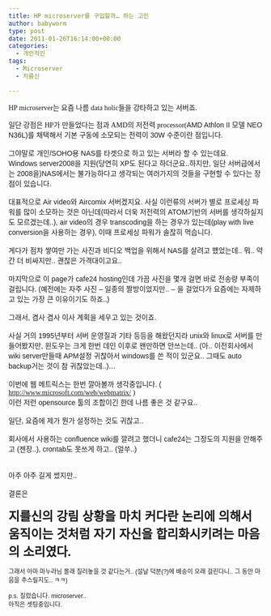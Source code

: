 ```yaml
---
title: HP microserver를 구입할까… 하는 고민
author: babyworm
type: post
date: 2011-01-26T16:14:00+00:00
categories:
  - 개인적인
tags:
  - Microserver
  - 지름신

---
```

<font class="Apple-style-span" face="굴림">HP microserver는 요즘 나름 data holic들을 강타하고 있는 서버죠. </font>

<div style="font-family: 굴림; ">
  일단 강점은 HP가 만들었다는 점과 AMD의 저전력 processor(<span style="font-family: ����, Gulim, Arial, Verdana, Helvetica, sans-serif; -webkit-border-horizontal-spacing: 1px; -webkit-border-vertical-spacing: 1px; ">AMD Athlon II 모델 NEO N36L)를 채택해서 기본 구동에 소모되는 전력이 30W 수준이란 점입니다. </span>
</div>

<div style="font-family: 굴림; ">
  <font face="����, Gulim, Arial, Verdana, Helvetica, sans-serif"><span style="-webkit-border-horizontal-spacing: 1px; -webkit-border-vertical-spacing: 1px;"><br /> </span></font>
</div>

<div style="font-family: 굴림; ">
  <font face="����, Gulim, Arial, Verdana, Helvetica, sans-serif"><span style="-webkit-border-horizontal-spacing: 1px; -webkit-border-vertical-spacing: 1px;">그야말로 개인/SOHO용 NAS를 타겟으로 하고 있는 서버라 할 수 있는데요. </span></font>
</div>

<div style="font-family: 굴림; ">
  <font face="����, Gulim, Arial, Verdana, Helvetica, sans-serif"><span style="-webkit-border-horizontal-spacing: 1px; -webkit-border-vertical-spacing: 1px;">Windows server2008을 지원(당연히 XP도 된다고 하더군요..하지만, 일단 서버급에서는 2008을)NAS에서는 불가능하다고 생각되는 여러가지의 것들을 구현할 수 있다는 장점이 있습니다. </span></font>
</div>

<div style="font-family: 굴림; ">
  <font face="����, Gulim, Arial, Verdana, Helvetica, sans-serif"><span style="-webkit-border-horizontal-spacing: 1px; -webkit-border-vertical-spacing: 1px;"><br /> </span></font>
</div>

<div style="font-family: 굴림; ">
  <font face="����, Gulim, Arial, Verdana, Helvetica, sans-serif"><span style="-webkit-border-horizontal-spacing: 1px; -webkit-border-vertical-spacing: 1px;">대표적으로 Air video와 Aircomix 서버겠지요. 사실 이런류의 서버가 별로 프로세싱 파워를 많이 소모하는 것은 아닌데(따라서 더욱 저전력의 ATOM기반의 서버를 생각하실지도 모르겠는데..), air video의 경우 transcoding을 하는 경우가 있는데(play with live conversion을 사용하는 경우), 이때 프로세싱 파워가 솔찮히 먹습니다. </span></font>
</div>

<div style="font-family: 굴림; ">
  <font face="����, Gulim, Arial, Verdana, Helvetica, sans-serif"><span style="-webkit-border-horizontal-spacing: 1px; -webkit-border-vertical-spacing: 1px;"><br /> </span></font>
</div>

<div style="font-family: 굴림; ">
  <font face="����, Gulim, Arial, Verdana, Helvetica, sans-serif"><span style="-webkit-border-horizontal-spacing: 1px; -webkit-border-vertical-spacing: 1px;">게다가 점차 쌓여만 가는 사진과 비디오 백업을 위해서 NAS를 살려고 헀었는데.. 뭐.. 약간 더 비싸지만.. 괜찮은 가격대이고요..</span></font>
</div>

<div style="font-family: 굴림; ">
  <font face="����, Gulim, Arial, Verdana, Helvetica, sans-serif"><span style="-webkit-border-horizontal-spacing: 1px; -webkit-border-vertical-spacing: 1px;"><br /> </span></font>
</div>

<div style="font-family: 굴림; ">
  <font face="����, Gulim, Arial, Verdana, Helvetica, sans-serif"><span style="-webkit-border-horizontal-spacing: 1px; -webkit-border-vertical-spacing: 1px;">마지막으로 이 page가 cafe24 hosting인데 가끔 사진을 몇개 걸면 바로 전송량 부족이 걸립니다. (예전에는 자주 사진 &#8211; 일종의 짤방이었지만.. &#8211; 을 걸었다가 요즘에는 자제하고 있는 가장 큰 이유이기도 하죠..)</span></font>
</div>

<div style="font-family: 굴림; ">
  <font face="����, Gulim, Arial, Verdana, Helvetica, sans-serif"><span style="-webkit-border-horizontal-spacing: 1px; -webkit-border-vertical-spacing: 1px;"><br /> </span></font>
</div>

<div style="font-family: 굴림; ">
  <font face="����, Gulim, Arial, Verdana, Helvetica, sans-serif"><span style="-webkit-border-horizontal-spacing: 1px; -webkit-border-vertical-spacing: 1px;">그래서, 겸사 겸사 이사 계획을 세우고 있는 것이죠. </span></font>
</div>

<div style="font-family: 굴림; ">
  <font face="����, Gulim, Arial, Verdana, Helvetica, sans-serif"><span style="-webkit-border-horizontal-spacing: 1px; -webkit-border-vertical-spacing: 1px;"><br /> </span></font>
</div>

<div style="font-family: 굴림; ">
  <font class="Apple-style-span" face="����, Gulim, Arial, Verdana, Helvetica, sans-serif"><span class="Apple-style-span" style="-webkit-border-horizontal-spacing: 1px; -webkit-border-vertical-spacing: 1px;">사실 거의 1995년부터 서버 운영질과 기타 등등을 해왔던지라 unix와 linux로 서버를 만들어봤지만, 윈도우는 크게 한번 데인 이후로 왠만하면 안쓰는데.. (아.. 이전회사에서 wiki server만들때 APM설정 귀찮아서 windows를 쓴 적이 있군요.. 그때도 auto backup거는 것이 참 귀찮았는데..)&#8230;</span></font>
</div>

<div style="font-family: 굴림; ">
  <font class="Apple-style-span" face="����, Gulim, Arial, Verdana, Helvetica, sans-serif"><span class="Apple-style-span" style="-webkit-border-horizontal-spacing: 1px; -webkit-border-vertical-spacing: 1px;"><br /> </span></font>
</div>

<div style="font-family: 굴림; ">
  <font class="Apple-style-span" face="����, Gulim, Arial, Verdana, Helvetica, sans-serif"><span class="Apple-style-span" style="-webkit-border-horizontal-spacing: 1px; -webkit-border-vertical-spacing: 1px;">이번에 웹 메트릭스는 한번 깔아볼까 생각중입니다. ( </span></font><a href="http://www.microsoft.com/web/webmatrix/">http://www.microsoft.com/web/webmatrix/</a>&nbsp;)
</div>

<div style="font-family: 굴림; ">
  <span class="Apple-style-span" style="font-family: ����, Gulim, Arial, Verdana, Helvetica, sans-serif; -webkit-border-horizontal-spacing: 1px; -webkit-border-vertical-spacing: 1px; ">이런 저런 opensource 툴의 조합이긴 한데 나름 좋은 것 같구요.. </span>
</div>

<div style="font-family: 굴림; ">
  <span class="Apple-style-span" style="font-family: ����, Gulim, Arial, Verdana, Helvetica, sans-serif; -webkit-border-horizontal-spacing: 1px; -webkit-border-vertical-spacing: 1px; "><br /> </span>
</div>

<div style="font-family: 굴림; ">
  <span class="Apple-style-span" style="font-family: ����, Gulim, Arial, Verdana, Helvetica, sans-serif; -webkit-border-horizontal-spacing: 1px; -webkit-border-vertical-spacing: 1px; ">일단, 요즘에 제가 뭔가 설정하는 것도 귀찮고..</span>
</div>

<div style="font-family: 굴림; ">
  <span class="Apple-style-span" style="font-family: ����, Gulim, Arial, Verdana, Helvetica, sans-serif; -webkit-border-horizontal-spacing: 1px; -webkit-border-vertical-spacing: 1px; "><br /> </span>
</div>

<div style="font-family: 굴림; ">
  <span class="Apple-style-span" style="font-family: ����, Gulim, Arial, Verdana, Helvetica, sans-serif; -webkit-border-horizontal-spacing: 1px; -webkit-border-vertical-spacing: 1px; ">회사에서 사용하는 confluence wiki를 깔려고 했더니 cafe24는 그정도의 지원을 안해주고 (젠장..), crontab도 못쓰게 하고.. (얼쑤..) </span>
</div>

<div style="font-family: 굴림; ">
  <span class="Apple-style-span" style="font-family: ����, Gulim, Arial, Verdana, Helvetica, sans-serif; -webkit-border-horizontal-spacing: 1px; -webkit-border-vertical-spacing: 1px; "><br /> </span>
</div>

<div style="font-family: 굴림; ">
  <span class="Apple-style-span" style="font-family: ����, Gulim, Arial, Verdana, Helvetica, sans-serif; -webkit-border-horizontal-spacing: 1px; -webkit-border-vertical-spacing: 1px; "><br /> </span>
</div>

<div style="font-family: 굴림; ">
  <font class="Apple-style-span" face="����, Gulim, Arial, Verdana, Helvetica, sans-serif"><span class="Apple-style-span" style="-webkit-border-horizontal-spacing: 1px; -webkit-border-vertical-spacing: 1px;">아주 아주 길게 썼지만..</span></font>
</div>

<div style="font-family: 굴림; ">
  <font class="Apple-style-span" face="����, Gulim, Arial, Verdana, Helvetica, sans-serif"><span class="Apple-style-span" style="-webkit-border-horizontal-spacing: 1px; -webkit-border-vertical-spacing: 1px;"><br /> </span></font>
</div>

<div style="font-family: 굴림; ">
  <font class="Apple-style-span" face="����, Gulim, Arial, Verdana, Helvetica, sans-serif"><span class="Apple-style-span" style="-webkit-border-horizontal-spacing: 1px; -webkit-border-vertical-spacing: 1px;">결론은</span></font>
</div>

<div style="font-family: 굴림; ">
  <font class="Apple-style-span" face="����, Gulim, Arial, Verdana, Helvetica, sans-serif"><span class="Apple-style-span" style="-webkit-border-horizontal-spacing: 1px; -webkit-border-vertical-spacing: 1px;"><br /> </span></font>
</div>

<div style="font-family: 굴림; ">
  <font class="Apple-style-span" face="����, Gulim, Arial, Verdana, Helvetica, sans-serif" size="5"><span class="Apple-style-span" style="-webkit-border-horizontal-spacing: 1px; -webkit-border-vertical-spacing: 1px; "><b>지를신의 강림 상황을 마치 커다란 논리에 의해서 움직이는 것처럼 자기 자신을 합리화시키려는 마음의 소리였다. </b></span></font>
</div>

<div style="font-family: 굴림; ">
  <font class="Apple-style-span" face="����, Gulim, Arial, Verdana, Helvetica, sans-serif" size="5"><span class="Apple-style-span" style="-webkit-border-horizontal-spacing: 1px; -webkit-border-vertical-spacing: 1px; "><b></b></span></font>
</div>

<div style="font-family: 굴림; ">
  <b><font class="Apple-style-span" face="����, Gulim, Arial, Verdana, Helvetica, sans-serif" size="5"><span class="Apple-style-span" style="-webkit-border-horizontal-spacing: 1px; -webkit-border-vertical-spacing: 1px; "><b><span class="Apple-style-span" style="font-weight: normal; font-size: 12px; "><br /> </span></b></span></font></b>
</div>

<div style="font-family: 굴림; ">
  <b><font class="Apple-style-span" face="����, Gulim, Arial, Verdana, Helvetica, sans-serif" size="5"><span class="Apple-style-span" style="-webkit-border-horizontal-spacing: 1px; -webkit-border-vertical-spacing: 1px; "><b><span class="Apple-style-span" style="font-weight: normal; font-size: 12px; ">그래서 아마 마누라님 몰래 질러놓을 것 같다는거.. (설날 덕분(?)에 배송이 오래 걸린다니.. 그 동안 마음을 추스릴지도.. ㅋㅋ)</span></b></span></font></b>
</div>

<div style="font-family: 굴림; ">
  <b><font class="Apple-style-span" face="����, Gulim, Arial, Verdana, Helvetica, sans-serif" size="5"><span class="Apple-style-span" style="-webkit-border-horizontal-spacing: 1px; -webkit-border-vertical-spacing: 1px; "><b><span class="Apple-style-span" style="font-weight: normal; font-size: 12px; "><br /> </span></b></span></font></b>
</div>

<div style="font-family: 굴림; ">
  <b><font class="Apple-style-span" face="����, Gulim, Arial, Verdana, Helvetica, sans-serif" size="5"><span class="Apple-style-span" style="-webkit-border-horizontal-spacing: 1px; -webkit-border-vertical-spacing: 1px; "><b><span class="Apple-style-span" style="font-weight: normal; font-size: 12px; ">p.s. 질렀습니다. microserver..</span></b></span></font></b>
</div>

<div style="font-family: 굴림; ">
  <b><font class="Apple-style-span" face="����, Gulim, Arial, Verdana, Helvetica, sans-serif" size="5"><span class="Apple-style-span" style="-webkit-border-horizontal-spacing: 1px; -webkit-border-vertical-spacing: 1px; "><b><span class="Apple-style-span" style="font-weight: normal; font-size: 12px; ">아직은 셋팅중입니다.&nbsp;</span></b></span></font></b>
</div>

<div id="__KO_DIC_LAYER__" style="padding-top: 0px; padding-right: 0px; padding-bottom: 0px; padding-left: 0px; position: fixed; z-index: 999999999; overflow-x: hidden; overflow-y: hidden; border-top-width: 2px; border-right-width: 2px; border-bottom-width: 2px; border-left-width: 2px; border-top-style: solid; border-right-style: solid; border-bottom-style: solid; border-left-style: solid; border-top-color: rgb(51, 51, 119); border-right-color: rgb(51, 51, 119); border-bottom-color: rgb(51, 51, 119); border-left-color: rgb(51, 51, 119); display: none; ">
</div>